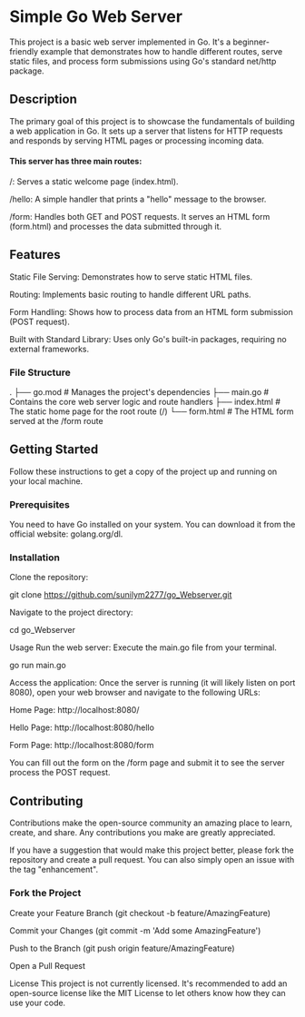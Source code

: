 # Simple Go Web Server
This project is a basic web server implemented in Go. It's a beginner-friendly example that demonstrates how to handle different routes, serve static files, and process form submissions using Go's standard net/http package.

## Description
The primary goal of this project is to showcase the fundamentals of building a web application in Go. It sets up a server that listens for HTTP requests and responds by serving HTML pages or processing incoming data.

#### This server has three main routes:

/: Serves a static welcome page (index.html).

/hello: A simple handler that prints a "hello" message to the browser.

/form: Handles both GET and POST requests. It serves an HTML form (form.html) and processes the data submitted through it.

## Features
Static File Serving: Demonstrates how to serve static HTML files.

Routing: Implements basic routing to handle different URL paths.

Form Handling: Shows how to process data from an HTML form submission (POST request).

Built with Standard Library: Uses only Go's built-in packages, requiring no external frameworks.

### File Structure
.
├── go.mod        # Manages the project's dependencies
├── main.go       # Contains the core web server logic and route handlers
├── index.html    # The static home page for the root route (/)
└── form.html     # The HTML form served at the /form route

## Getting Started
Follow these instructions to get a copy of the project up and running on your local machine.

### Prerequisites
You need to have Go installed on your system. You can download it from the official website: golang.org/dl.

### Installation
Clone the repository:

git clone https://github.com/sunilym2277/go_Webserver.git

Navigate to the project directory:

cd go_Webserver

Usage
Run the web server:
Execute the main.go file from your terminal.

go run main.go

Access the application:
Once the server is running (it will likely listen on port 8080), open your web browser and navigate to the following URLs:

Home Page: http://localhost:8080/

Hello Page: http://localhost:8080/hello

Form Page: http://localhost:8080/form

You can fill out the form on the /form page and submit it to see the server process the POST request.

## Contributing
Contributions make the open-source community an amazing place to learn, create, and share. Any contributions you make are greatly appreciated.

If you have a suggestion that would make this project better, please fork the repository and create a pull request. You can also simply open an issue with the tag "enhancement".

### Fork the Project

Create your Feature Branch (git checkout -b feature/AmazingFeature)

Commit your Changes (git commit -m 'Add some AmazingFeature')

Push to the Branch (git push origin feature/AmazingFeature)

Open a Pull Request

License
This project is not currently licensed. It's recommended to add an open-source license like the MIT License to let others know how they can use your code.
